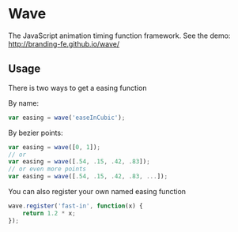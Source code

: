 Wave
==========

The JavaScript animation timing function framework. See the demo: http://branding-fe.github.io/wave/

## Usage

There is two ways to get a easing function

By name:

```javascript
var easing = wave('easeInCubic');
```

By bezier points:

```javascript
var easing = wave([0, 1]);
// or
var easing = wave([.54, .15, .42, .83]);
// or even more points
var easing = wave([.54, .15, .42, .83, ...]);
```

You can also register your own named easing function

```javascript
wave.register('fast-in', function(x) {
    return 1.2 * x;
});
```
